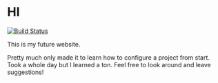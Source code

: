 # HI
[![Build Status](https://codebuild.us-east-1.amazonaws.com/badges?uuid=eyJlbmNyeXB0ZWREYXRhIjoiZWo1NkRNU0dnUGFPelpLbkpBUmp6RmtKQ1AwMytta2JqLzhJTE4zbHViVXZHSkRYZzJiNmpNamtEVEd1Z2tCR3lnWWxRTlI0c2Vwc2Z5d3RpTWZMN0prPSIsIml2UGFyYW1ldGVyU3BlYyI6Im1hVWdEN1VXMVkwakhjZWIiLCJtYXRlcmlhbFNldFNlcmlhbCI6MX0%3D&branch=master)](https://codebuild.us-east-1.amazonaws.com/badges)

This is my future website.

Pretty much only made it to learn how to configure a project from start. Took a whole day but I learned a ton. Feel free to look around and leave suggestions!
